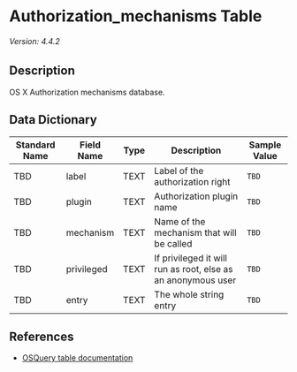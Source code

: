 # Authorization_mechanisms Table
###### Version: 4.4.2

## Description
OS X Authorization mechanisms database.

## Data Dictionary
|Standard Name|Field Name|Type|Description|Sample Value|
|---|---|---|---|---|
|TBD|label|TEXT|Label of the authorization right|`TBD`|
|TBD|plugin|TEXT|Authorization plugin name|`TBD`|
|TBD|mechanism|TEXT|Name of the mechanism that will be called|`TBD`|
|TBD|privileged|TEXT|If privileged it will run as root, else as an anonymous user|`TBD`|
|TBD|entry|TEXT|The whole string entry|`TBD`|

## References
* [OSQuery table documentation](https://osquery.io/schema/current#authorization_mechanisms)
